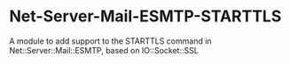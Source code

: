 Net-Server-Mail-ESMTP-STARTTLS
==============================

A module to add support to the STARTTLS command in Net::Server::Mail::ESMTP, based on IO::Socket::SSL